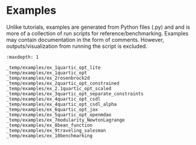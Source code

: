 # Examples

Unlike tutorials, examples are generated from Python files (.py) and
and is more of a collection of run scripts for reference/benchmarking.
Examples may contain documentation in the form of comments.
However, outputs/visualization from running the script is excluded.


```{toctree}
:maxdepth: 1

_temp/examples/ex_1quartic_opt_lite
_temp/examples/ex_1quartic_opt
_temp/examples/ex_2rosenbrock2d
_temp/examples/ex_2quartic_opt_constrained
_temp/examples/ex_2.1quartic_opt_scaled
_temp/examples/ex_3quartic_opt_separate_constraints
_temp/examples/ex_4quartic_opt_csdl
_temp/examples/ex_4quartic_opt_csdl_alpha
_temp/examples/ex_6quartic_opt_jax
_temp/examples/ex_5quartic_opt_openmdao
_temp/examples/ex_7modularity_NewtonLagrange
_temp/examples/ex_8bean_function
_temp/examples/ex_9traveling_salesman
_temp/examples/ex_10benchmarking
```